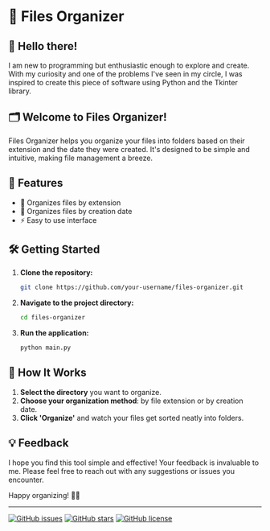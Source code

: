 # 📂 Files Organizer

## 👋 Hello there!

I am new to programming but enthusiastic enough to explore and create. With my curiosity and one of the problems I've seen in my circle, I was inspired to create this piece of software using Python and the Tkinter library.

## 🗂️ Welcome to Files Organizer!

Files Organizer helps you organize your files into folders based on their extension and the date they were created. It's designed to be simple and intuitive, making file management a breeze.

## 🌟 Features
- 📁 Organizes files by extension
- 📅 Organizes files by creation date
- ⚡ Easy to use interface

## 🛠️ Getting Started

1. **Clone the repository:**
    ```sh
    git clone https://github.com/your-username/files-organizer.git
    ```

2. **Navigate to the project directory:**
    ```sh
    cd files-organizer
    ```

3. **Run the application:**
    ```sh
    python main.py
    ```

## 🚀 How It Works

1. **Select the directory** you want to organize.
2. **Choose your organization method**: by file extension or by creation date.
3. **Click 'Organize'** and watch your files get sorted neatly into folders.

## 💡 Feedback

I hope you find this tool simple and effective! Your feedback is invaluable to me. Please feel free to reach out with any suggestions or issues you encounter.

Happy organizing! 📁✨

---
[![GitHub issues](https://img.shields.io/github/issues/your-username/files-organizer)](https://github.com/your-username/files-organizer/issues) [![GitHub stars](https://img.shields.io/github/stars/your-username/files-organizer)](https://github.com/your-username/files-organizer/stargazers) [![GitHub license](https://img.shields.io/github/license/your-username/files-organizer)](https://github.com/your-username/files-organizer/blob/main/LICENSE)

